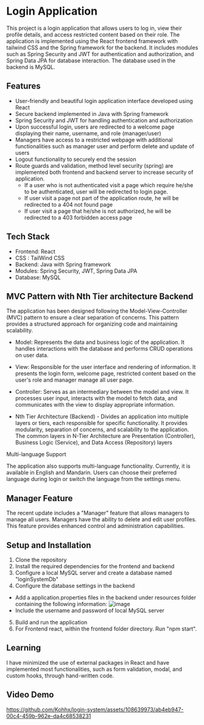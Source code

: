 # Login Application

This project is a login application that allows users to log in, view their profile details, and access restricted content based on their role. The application is implemented using the React frontend framework with tailwind CSS and the Spring framework for the backend. It includes modules such as Spring Security and JWT for authentication and authorization, and Spring Data JPA for database interaction. The database used in the backend is MySQL. 

## Features

- User-friendly and beautiful login application interface developed using React
- Secure backend implemented in Java with Spring framework
- Spring Security and JWT for handling authentication and authorization
- Upon successful login, users are redirected to a welcome page displaying their name, username, and role (manager/user)
- Managers have access to a restricted webpage with additional functionalities such as manager user and perform delete and update of users
- Logout functionality to securely end the session
- Route guards and validation, method level security (spring) are implemented both frontend and backend server to increase security of application.
  - If a user who is not authenticated visit a page which require he/she to be authenticated, user will be redirected to login page.
  - If user visit a page not part of the application route, he will be redirected to a 404 not found page
  - If user visit a page that he/she is not authorized, he will be redirected to a 403 forbidden access page

## Tech Stack

- Frontend: React
- CSS : TailWind CSS
- Backend: Java with Spring framework
- Modules: Spring Security, JWT, Spring Data JPA
- Database: MySQL

## MVC Pattern with Nth Tier architecture Backend

The application has been designed following the Model-View-Controller (MVC) pattern to ensure a clear separation of concerns. This pattern provides a structured approach for organizing code and maintaining scalability.

- Model: Represents the data and business logic of the application. It handles interactions with the database and performs CRUD operations on user data.
- View: Responsible for the user interface and rendering of information. It presents the login form, welcome page, restricted content based on the user's role and manager manage all user page.
- Controller: Serves as an intermediary between the model and view. It processes user input, interacts with the model to fetch data, and communicates with the view to display appropriate information.

- Nth Tier Architecture (Backend) -  Divides an application into multiple layers or tiers, each responsible for specific functionality. It provides modularity, separation of concerns, and scalability to the application. The common layers in N-Tier Architecture are Presentation (Controller), Business Logic (Service), and Data Access (Repository) layers

Multi-language Support

The application also supports multi-language functionality. Currently, it is available in English and Mandarin. Users can choose their preferred language during login or switch the language from the settings menu.

## Manager Feature

The recent update includes a "Manager" feature that allows managers to manage all users. Managers have the ability to delete and edit user profiles. This feature provides enhanced control and administration capabilities.

## Setup and Installation

1. Clone the repository
2. Install the required dependencies for the frontend and backend 
3. Configure a local MySQL server and create a database named "loginSystemDb"
4. Configure the database settings in the backend
  - Add a application.properties files in the backend under resources folder containing the following information:
![image](https://github.com/Kohhx/login-system/assets/108639973/4234c4dc-ebc7-4eb6-bb95-f93f5dc09580)
  - Include the username and password of local MySQL server 
5. Build and run the application
6. For Frontend react, within the frontend folder directory. Run "npm start".

## Learning 

I have minimized the use of external packages in React and have implemented most functionalities, such as form validation, modal, and custom hooks, through hand-written code. 

## Video Demo

https://github.com/Kohhx/login-system/assets/108639973/ab4eb947-00c4-459b-962e-da4c68538231


